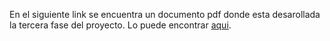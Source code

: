 En el siguiente link se encuentra un documento pdf donde esta desarollada la tercera fase del proyecto. Lo puede encontrar <a href="https://drive.google.com/a/upr.edu/file/d/0B7-MbyzGLyjESE9CeHllM09LWGc/view">aqui</a>.
